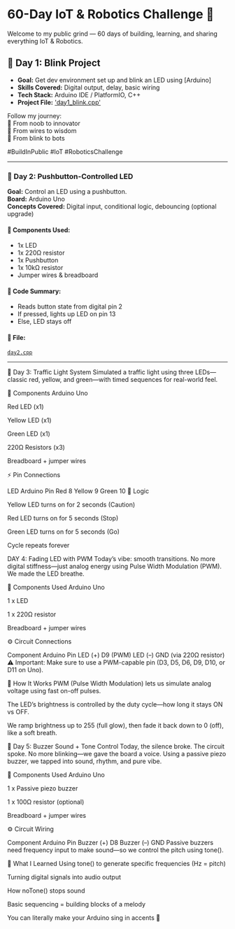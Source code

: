 # 60-Day IoT & Robotics Challenge 🚀

Welcome to my public grind — 60 days of building, learning, and sharing everything IoT & Robotics.

## 📅 Day 1: Blink Project
- **Goal:** Get dev environment set up and blink an LED using [Arduino]
- **Skills Covered:** Digital output, delay, basic wiring
- **Tech Stack:** Arduino IDE / PlatformIO, C++
- **Project File:** 
['day1_blink.cpp'](.archivefiles/day1_blink.cpp)

Follow my journey:  
🧠 From noob to innovator  
📡 From wires to wisdom  
🤖 From blink to bots

#BuildInPublic #IoT #RoboticsChallenge

---

### 🚀 Day 2: Pushbutton-Controlled LED

**Goal:** Control an LED using a pushbutton.  
**Board:** Arduino Uno  
**Concepts Covered:** Digital input, conditional logic, debouncing (optional upgrade)

#### 🧰 Components Used:
- 1x LED  
- 1x 220Ω resistor  
- 1x Pushbutton  
- 1x 10kΩ resistor  
- Jumper wires & breadboard  

#### 🧠 Code Summary:
- Reads button state from digital pin 2
- If pressed, lights up LED on pin 13
- Else, LED stays off

#### 📁 File:
[`day2.cpp`](./src/day2.cpp)

---

🚦 Day 3: Traffic Light System
Simulated a traffic light using three LEDs—classic red, yellow, and green—with timed sequences for real-world feel.

🔧 Components
Arduino Uno

Red LED (x1)

Yellow LED (x1)

Green LED (x1)

220Ω Resistors (x3)

Breadboard + jumper wires

⚡ Pin Connections

LED	Arduino Pin
Red	8
Yellow	9
Green	10
🧠 Logic

Yellow LED turns on for 2 seconds (Caution)

Red LED turns on for 5 seconds (Stop)

Green LED turns on for 5 seconds (Go)


Cycle repeats forever


DAY 4: Fading LED with PWM
Today’s vibe: smooth transitions. No more digital stiffness—just analog energy using Pulse Width Modulation (PWM). We made the LED breathe.

🔧 Components Used
Arduino Uno

1 x LED

1 x 220Ω resistor

Breadboard + jumper wires

⚙️ Circuit Connections

Component	Arduino Pin
LED (+)	D9 (PWM)
LED (–)	GND (via 220Ω resistor)
⚠️ Important: Make sure to use a PWM-capable pin (D3, D5, D6, D9, D10, or D11 on Uno).

🧠 How It Works
PWM (Pulse Width Modulation) lets us simulate analog voltage using fast on-off pulses.

The LED’s brightness is controlled by the duty cycle—how long it stays ON vs OFF.

We ramp brightness up to 255 (full glow), then fade it back down to 0 (off), like a soft breath.


🎵 Day 5: Buzzer Sound + Tone Control
Today, the silence broke. The circuit spoke.
No more blinking—we gave the board a voice.
Using a passive piezo buzzer, we tapped into sound, rhythm, and pure vibe.

🔧 Components Used
Arduino Uno

1 x Passive piezo buzzer

1 x 100Ω resistor (optional)

Breadboard + jumper wires

⚙️ Circuit Wiring

Component	Arduino Pin
Buzzer (+)	D8
Buzzer (–)	GND
Passive buzzers need frequency input to make sound—so we control the pitch using tone().

🧠 What I Learned
Using tone() to generate specific frequencies (Hz = pitch)

Turning digital signals into audio output

How noTone() stops sound

Basic sequencing = building blocks of a melody

You can literally make your Arduino sing in accents 🎤

